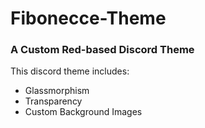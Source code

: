 # Fibonecce-Theme
### A Custom Red-based Discord Theme
This discord theme includes:
<ul>
<li>Glassmorphism</li>
<li>Transparency</li>
<li>Custom Background Images</li>
</ul>